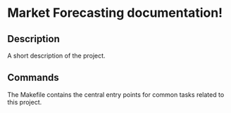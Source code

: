 # Market Forecasting documentation!

## Description

A short description of the project.

## Commands

The Makefile contains the central entry points for common tasks related to this project.

